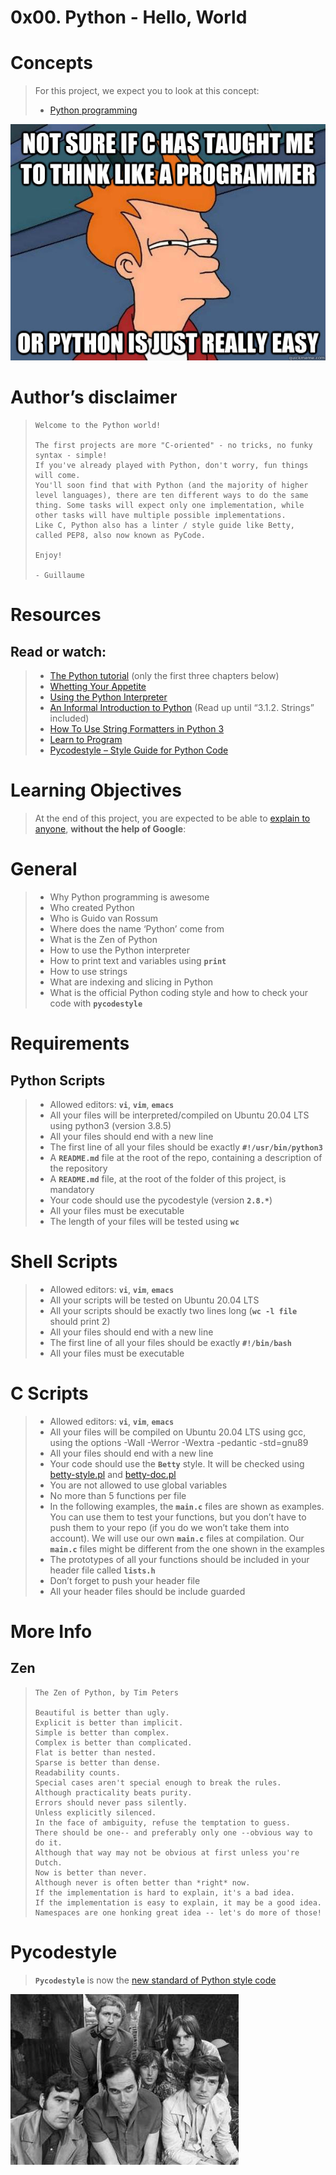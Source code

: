 # 0x00. Python - Hello, World

# Concepts
> For this project, we expect you to look at this concept:
> * [Python programming](/Concepts/Python-programming.md)

![1](/Concepts/img/48a9fdbd67c84a328a9df9ec8d93b9ac2458ac37721d7d53e51a27fb2bdc5263.jpg)

# Author’s disclaimer
> ```
> Welcome to the Python world!
> 
> The first projects are more "C-oriented" - no tricks, no funky syntax - simple!
> If you've already played with Python, don't worry, fun things will come.
> You'll soon find that with Python (and the majority of higher level languages), there are ten different ways to do the same thing. Some tasks will expect only one implementation, while other tasks will have multiple possible implementations.
> Like C, Python also has a linter / style guide like Betty, called PEP8, also now known as PyCode.
> 
> Enjoy!
> 
> - Guillaume
> ```

# Resources
## Read or watch:
> * [The Python tutorial](https://docs.python.org/3/tutorial/index.html) (only the first three chapters below)
> * [Whetting Your Appetite](https://docs.python.org/3/tutorial/appetite.html)
> * [Using the Python Interpreter](https://docs.python.org/3/tutorial/interpreter.html)
> * [An Informal Introduction to Python](https://docs.python.org/3/tutorial/introduction.html) (Read up until “3.1.2. Strings” included)
> * [How To Use String Formatters in Python 3](https://realpython.com/python-f-strings/)
> * [Learn to Program](https://www.youtube.com/playlist?list=PLGLfVvz_LVvTn3cK5e6LjhgGiSeVlIRwt)
> * [Pycodestyle – Style Guide for Python Code](https://pypi.org/project/pycodestyle/)

# Learning Objectives
> At the end of this project, you are expected to be able to [explain to anyone](https://fs.blog/feynman-learning-technique/), **without the help of Google**:

# General
> * Why Python programming is awesome
> * Who created Python
> * Who is Guido van Rossum
> * Where does the name ‘Python’ come from
> * What is the Zen of Python
> * How to use the Python interpreter
> * How to print text and variables using **`print`**
> * How to use strings
> * What are indexing and slicing in Python
> * What is the official Python coding style and how to check your code with **`pycodestyle`**

# Requirements
## Python Scripts
> * Allowed editors: **`vi`**, **`vim`**, **`emacs`**
> * All your files will be interpreted/compiled on Ubuntu 20.04 LTS using python3 (version 3.8.5)
> * All your files should end with a new line
> * The first line of all your files should be exactly **`#!/usr/bin/python3`**
> * A **`README.md`** file at the root of the repo, containing a description of the repository
> * A **`README.md`** file, at the root of the folder of this project, is mandatory
> * Your code should use the pycodestyle (version **`2.8.*`**)
> * All your files must be executable
> * The length of your files will be tested using **`wc`**

# Shell Scripts
> * Allowed editors: **`vi`**, **`vim`**, **`emacs`**
> * All your scripts will be tested on Ubuntu 20.04 LTS
> * All your scripts should be exactly two lines long (**`wc -l file`** should print 2)
> * All your files should end with a new line
> * The first line of all your files should be exactly **`#!/bin/bash`**
> * All your files must be executable

# C Scripts
> * Allowed editors: **`vi`**, **`vim`**, **`emacs`**
> * All your files will be compiled on Ubuntu 20.04 LTS using gcc, using the options -Wall -Werror -Wextra -pedantic -std=gnu89
> * All your files should end with a new line
> * Your code should use the **`Betty`** style. It will be checked using [betty-style.pl](https://github.com/alx-tools/Betty/blob/master/betty-style.pl) and [betty-doc.pl](https://github.com/alx-tools/Betty/blob/master/betty-doc.pl)
> * You are not allowed to use global variables
> * No more than 5 functions per file
> * In the following examples, the **`main.c`** files are shown as examples. You can use them to test your functions, but you don’t have to push them to your repo (if you do we won’t take them into account). We will use our own **`main.c`** files at compilation. Our **`main.c`** files might be different from the one shown in the examples
> * The prototypes of all your functions should be included in your header file called **`lists.h`**
> * Don’t forget to push your header file
> * All your header files should be include guarded

# More Info
## Zen
> ```
> The Zen of Python, by Tim Peters
> 
> Beautiful is better than ugly.
> Explicit is better than implicit.
> Simple is better than complex.
> Complex is better than complicated.
> Flat is better than nested.
> Sparse is better than dense.
> Readability counts.
> Special cases aren't special enough to break the rules.
> Although practicality beats purity.
> Errors should never pass silently.
> Unless explicitly silenced.
> In the face of ambiguity, refuse the temptation to guess.
> There should be one-- and preferably only one --obvious way to do it.
> Although that way may not be obvious at first unless you're Dutch.
> Now is better than never.
> Although never is often better than *right* now.
> If the implementation is hard to explain, it's a bad idea.
> If the implementation is easy to explain, it may be a good idea.
> Namespaces are one honking great idea -- let's do more of those!
> ```

# Pycodestyle
> **`Pycodestyle`** is now the [new standard of Python style code](https://github.com/PyCQA/pycodestyle/issues/466)

![2](/Concepts/img/Flyingcircus_2.jpg)

